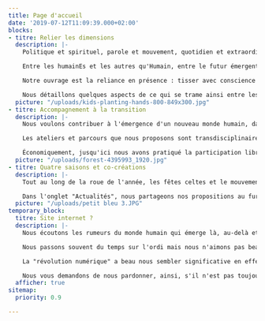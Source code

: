 ```yaml
---
title: Page d'accueil
date: '2019-07-12T11:09:39.000+02:00'
blocks:
- titre: Relier les dimensions
  description: |-
    Politique et spirituel, parole et mouvement, quotidien et extraordinaire, engagements dans l'action concrète ou dans la réflexion, le silence et la célébration, l'écologie pratique et l'écologie profonde...

    Entre les humainEs et les autres qu'Humain, entre le futur émergent et l'attention au sens de nos histoires...

    Notre ouvrage est la reliance en présence : tisser avec conscience le complexe écheveau du réel, fils entremêlés.

    Nous détaillons quelques aspects de ce qui se trame ainsi entre les "dimensions", les différents "champs" de nos vies, dans l'onglet "Articles".
  picture: "/uploads/kids-planting-hands-800-849x300.jpg"
- titre: Accompagnement à la transition
  description: |-
    Nous voulons contribuer à l'émergence d'un nouveau monde humain, dans toutes les dimensions d'une culture écologique et sociale saine - telles qu'elles apparaissent par exemple dans la fleur de la permaculture (alimentation, habitat, santé, économie, arts, technologies, etc.) - en développant notre sensibilité, en approfondissant notre intelligence des relations et notre compréhension du Vivant.

    Les ateliers et parcours que nous proposons sont transdisciplinaires et expérientiels. Le vécu collectif nous semble aussi important que les approches formelles. Nous veillons à l'équivalence, et à tenir une posture de co-facilitation ajustée aux réels besoins en présence.

    Économiquement, jusqu'ici nous avons pratiqué la participation libre et consciente avec bonheur.
  picture: "/uploads/forest-4395993_1920.jpg"
- titre: Quatre saisons et co-créations
  description: |-
    Tout au long de la roue de l'année, les fêtes celtes et le mouvement de la nature nous inspirent. Imbolc, Beltaine, Lugnasad & Samain, parfois les solstices ou les équinoxes : nous proposons des cercles et des ateliers ajustés à ces dates et aussi d'autres, à d'autres moments, et des ateliers, rencontres ou parcours spécifiques adaptés aux groupes auprès desquels nous travaillons.

    Dans l'onglet "Actualités", nous partageons nos propositions au fur et à mesure (en principe), et les archives demeurent pour se faire une idée de ce qui déjà a eu lieu.
  picture: "/uploads/petit bleu 3.JPG"
temporary_block:
  titre: Site internet ?
  description: |-
    Nous écoutons les rumeurs du monde humain qui émerge là, au-delà et de toutes parts...

    Nous passons souvent du temps sur l'ordi mais nous n'aimons pas beaucoup ça au fond : nos cœurs nous appellent ailleurs.

    La "révolution numérique" a beau nous sembler significative en effet dans l'histoire de l'humanité, ça n'est pas une évidence pour nous de faire un site internet, en fait.

    Nous vous demandons de nous pardonner, ainsi, s'il n'est pas toujours à jour, ou si certaines formules ne sont pas aussi ajustées que nous le souhaiterions. À bientôt peut-être dans le monde en vrai !
  afficher: true
sitemap:
  priority: 0.9

---
```

